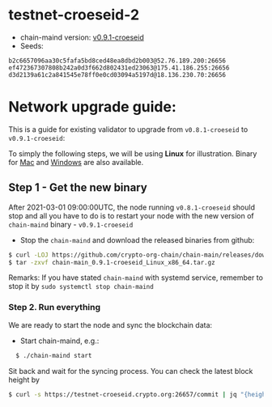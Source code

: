 # testnet-croeseid-2

- chain-maind version: [v0.9.1-croeseid](https://github.com/crypto-org-chain/chain-main/releases)
- Seeds:

```
b2c6657096aa30c5fafa5bd8ced48ea8dbd2b003@52.76.189.200:26656
ef472367307808b242a0d3f662d802431ed23063@175.41.186.255:26656
d3d2139a61c2a841545e78ff0e0cd03094a5197d@18.136.230.70:26656
```

# Network upgrade guide:

This is a guide for existing validator to upgrade from `v0.8.1-croeseid` to `v0.9.1-croeseid`:

To simply the following steps, we will be using **Linux** for illustration. Binary for
[Mac](https://github.com/crypto-org-chain/chain-main/releases/download/v0.9.1-croeseid/chain-main_0.9.1-croeseid_Darwin_x86_64.tar.gz) and [Windows](https://github.com/crypto-org-chain/chain-main/releases/download/v0.9.1-croeseid/chain-main_0.9.1-croeseid_Windows_x86_64.zip) are also available.

## Step 1 - Get the new binary

After 2021-03-01 09:00:00UTC, the node running `v0.8.1-croeseid` should stop and all you have to do is to restart your node with the new version of `chain-maind` binary -  `v0.9.1-croeseid` 


- Stop the `chain-maind` and download the released binaries from github:

```bash
$ curl -LOJ https://github.com/crypto-org-chain/chain-main/releases/download/v0.9.1-croeseid/chain-main_0.9.1-croeseid_Linux_x86_64.tar.gz
$ tar -zxvf chain-main_0.9.1-croeseid_Linux_x86_64.tar.gz
```

Remarks: If you have stated `chain-maind` with systemd service, remember to stop it by `sudo systemctl stop chain-maind`

### Step 2. Run everything

We are ready to start the node and sync the blockchain data:

- Start chain-maind, e.g.:

```bash
  $ ./chain-maind start
```

Sit back and wait for the syncing process. You can check the latest block height by

```bash
$ curl -s https://testnet-croeseid.crypto.org:26657/commit | jq "{height: .result.signed_header.header.height}"
```

